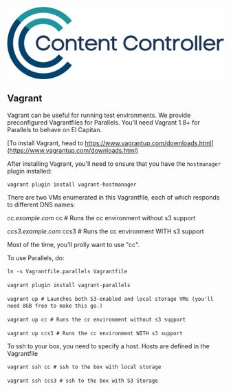 ![RusticiContentControllerLogo](img/Rustici_ContentController.png)

## Vagrant

Vagrant can be useful for running test environments.  We provide preconfigured Vagrantfiles for Parallels.  You'll need Vagrant 1.8+ for Parallels to behave on El Capitan.

[To install Vagrant, head to https://www.vagrantup.com/downloads.html](https://www.vagrantup.com/downloads.html)

After installing Vagrant, you'll need to ensure that you have the `hostmanager` plugin installed:

	vagrant plugin install vagrant-hostmanager

There are two VMs enumerated in this Vagrantfile, each of which responds to different DNS names:

_cc.example.com_
	cc # Runs the cc environment without s3 support

_ccs3.example.com_
	ccs3 # Runs the cc environment WITH s3 support

Most of the time, you'll prolly want to use "cc".

To use Parallels, do:

	ln -s Vagrantfile.parallels Vagrantfile

	vagrant plugin install vagrant-parallels

	vagrant up # Launches both S3-enabled and local storage VMs (you'll need 8GB free to make this go.)

	vagrant up cc # Runs the cc environment without s3 support

	vagrant up ccs3 # Runs the cc environment WITH s3 support

To ssh to your box, you need to specify a host.  Hosts are defined in the Vagrantfile

	vagrant ssh cc # ssh to the box with local storage

	vagrant ssh ccs3 # ssh to the box with S3 Storage

